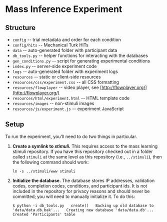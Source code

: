 # Mass Inference Experiment

## Structure

* `config` -- trial metadata and order for each condition
* `config/hits` -- Mechanical Turk HITs
* `data` -- auto-generated folder with participant data
* `db_tools.py` -- helper functions for interacting with the databases
* `gen_conditions.py` -- script for generating experimental conditions
* `index.py` -- server-side experiment code
* `logs` -- auto-generated folder with experiment logs
* `resources` -- static or client-side resources
* `resources/css/experiment.css` -- all CSS formatting
* `resources/flowplayer` -- video player, see [http://flowplayer.org/](http://flowplayer.org/)
* `resources/html/experiment.html` -- HTML template code
* `resources/images` -- non-stimuli images
* `resources/js/experiment.js` -- experiment JavaScript

## Setup

To run the experiment, you'll need to do two things in particular.

1. **Create a symlink to *stimuli*.** This requires access to the mass
   learning stimuli repository. If you have this repository checked
   out in a folder called `stimuli` at the same level as this
   repository (i.e., `../stimuli`), then the following command should
   work:

	`ln -s ../stimuli/www stimuli`

2. **Initialize the database.** The database stores IP addresses,
   validation codes, completion codes, conditions, and participant
   ids. It is not included in the repository for privacy reasons and
   should never be committed; you will need to manually initialize
   it. To do this:

	`$ python -i db_tools.py  
	create()  
	Backing up old database to 'data/data.db.bak'...  
	Creating new database 'data/data.db'...  
	Created 'Participants' table`
